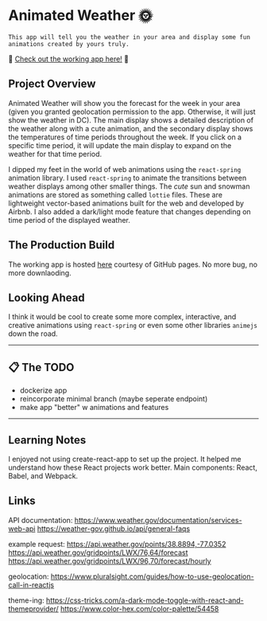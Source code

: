 # Animated Weather 🌞

```Sales Pitch
This app will tell you the weather in your area and display some fun animations created by yours truly.
```

🎉 [Check out the working app here!](https://kyungjinjpark.github.io/animated-weather/) 🎉

## Project Overview

Animated Weather will show you the forecast for the week in your area (given you granted geolocation permission to the app. Otherwise, it will just show the weather in DC). The main display shows a detailed description of the weather along with a cute animation, and the secondary display shows the temperatures of time periods throughout the week. If you click on a specific time period, it will update the main display to expand on the weather for that time period. 

I dipped my feet in the world of web animations using the `react-spring` animation library. I used `react-spring` to animate the transitions between weather displays among other smaller things. The *cute* sun and snowman animations are stored as something called `lottie` files. These are lightweight vector-based animations built for the web and developed by Airbnb. I also added a dark/light mode feature that changes depending on time period of the displayed weather.

## The Production Build

The working app is hosted [here](https://kyungjinjpark.github.io/animated-weather/) courtesy of GitHub pages. No more bug, no more downlaoding.

## Looking Ahead

I think it would be cool to create some more complex, interactive, and creative animations using `react-spring` or even some other libraries `animejs` down the road.

---

## 📋 The TODO

- dockerize app
- reincorporate minimal branch (maybe seperate endpoint)  
- make app "better" w animations and features

---

## Learning Notes

I enjoyed not using create-react-app to set up the project. It helped me understand how these React projects work better. Main components: React, Babel, and Webpack.

## Links

API documentation:
https://www.weather.gov/documentation/services-web-api
https://weather-gov.github.io/api/general-faqs

example request: 
https://api.weather.gov/points/38.8894,-77.0352
https://api.weather.gov/gridpoints/LWX/76,64/forecast
https://api.weather.gov/gridpoints/LWX/96,70/forecast/hourly

geolocation:
https://www.pluralsight.com/guides/how-to-use-geolocation-call-in-reactjs

theme-ing:
https://css-tricks.com/a-dark-mode-toggle-with-react-and-themeprovider/
https://www.color-hex.com/color-palette/54458
